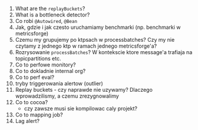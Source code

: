 1. What are the `replayBuckets`?
1. What is a bottleneck detector?
1. Co robi `@Autowired`, `@Bean`
1. Jak, gdzie i jak czesto uruchamiamy benchmarki (np. benchmarki w metricsforge)
1. Czemu my grupujemy po ktpsach w processbatches? Czy my nie czytamy z jednego ktp w ramach jednego metricsforge'a?
1. Rozrysowanie `processBatches`? W kontekscie ktore message'a trafiaja na topicpartitions etc.
1. Co to perfowe monitory?
1. Co to dokladnie internal org?
1. Co to perf eval?
1. tryby triggerowania alertow (outlier)
1. Replay buckets - czy naprawde nie uzywamy? Dlaczego wprowadzilismy, a czemu zrezygnowalimy
1. Co to cocoa?
	- czy zawsze musi sie kompilowac caly projekt? 
1.  Co to mapping job?
1. Lag alert?